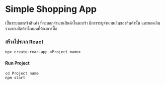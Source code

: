 # Simple Shopping App
เป็นระบบตะกร้าสินค้า ที่จะบอกจำนวนสินค้าในตะกร้า มีการระบุจำนวนเงินของสินค้านั้น และยอดเงินรวมของสิตค้าทั้งหมดที่ต้องการซื้อ
### สร้างโปรเจก React
```
npx create-reac-app <Project name>
```
####  Run Project
```
cd Project name
npm start
```
